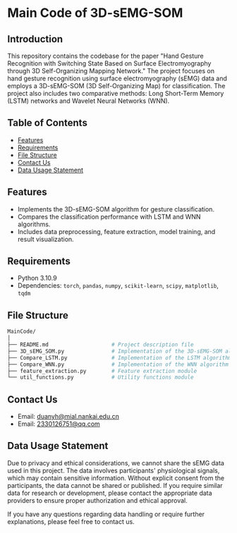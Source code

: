 # Main Code of 3D-sEMG-SOM

## Introduction

This repository contains the codebase for the paper "Hand Gesture Recognition with Switching State Based on Surface Electromyography through 3D Self-Organizing Mapping Network." The project focuses on hand gesture recognition using surface electromyography (sEMG) data and employs a 3D-sEMG-SOM (3D Self-Organizing Map) for classification. The project also includes two comparative methods: Long Short-Term Memory (LSTM) networks and Wavelet Neural Networks (WNN).

## Table of Contents

- [Features](#features)
- [Requirements](#requirements)
- [File Structure](#file-structure)
- [Contact Us](#contact-us)
- [Data Usage Statement](#data-usage-statement)

## Features

- Implements the 3D-sEMG-SOM algorithm for gesture classification.
- Compares the classification performance with LSTM and WNN algorithms.
- Includes data preprocessing, feature extraction, model training, and result visualization.

## Requirements

- Python 3.10.9
- Dependencies: `torch`, `pandas`, `numpy`, `scikit-learn`, `scipy`, `matplotlib`, `tqdm`

## File Structure

```bash
MainCode/
│
├── README.md                    # Project description file
├── 3D_sEMG_SOM.py               # Implementation of the 3D-sEMG-SOM algorithm
├── Compare_LSTM.py              # Implementation of the LSTM algorithm
├── Compare_WNN.py               # Implementation of the WNN algorithm
├── feature_extraction.py        # Feature extraction module
└── util_functions.py            # Utility functions module
```

## Contact Us

- Email: duanyh@mial.nankai.edu.cn
- Email: 2330126751@qq.com

## Data Usage Statement

Due to privacy and ethical considerations, we cannot share the sEMG data used in this project. The data involves participants' physiological signals, which may contain sensitive information. Without explicit consent from the participants, the data cannot be shared or published. If you require similar data for research or development, please contact the appropriate data providers to ensure proper authorization and ethical approval.

If you have any questions regarding data handling or require further explanations, please feel free to contact us.
